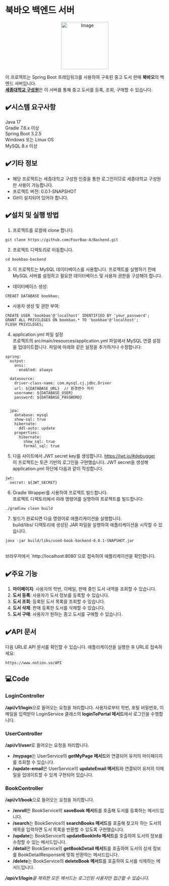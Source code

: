 # 북바오 백엔드 서버 
<div style="text-align: center;">
    <img src="https://github.com/FourBao-A/Backend/assets/129048011/769e9beb-cd45-4af8-a749-e00738f26050" alt="Image" width="150">
</div>


이 프로젝트는 Spring Boot 프레임워크를 사용하여 구축된 중고 도서 판매 **북바오**의 백엔드 서버입니다.   
 <u>**세종대학교 구성원**</u>은 이 서버를 통해 중고 도서를 등록, 조회, 구매할 수 있습니다.


## ✔️시스템 요구사항
Java 17   
Gradle 7.6.x 이상   
Spring Boot 3.2.5   
Windows 또는 Linux OS   
MySQL 8.x 이상

## ✔️기타 정보
- 해당 프로젝트는 세종대학교 구성원 인증을 통한 로그인이므로 세종대학교 구성원만 사용이 가능합니다.
- 프로젝트 버전: 0.0.1-SNAPSHOT   
- Git이 설치되어 있어야 합니다. 


## ✔️설치 및 실행 방법
1. 프로젝트를 로컬에 clone 합니다.  
``` 
git clone https://github.com/FourBao-A/Backend.git
```

2. 프로젝트 디렉토리로 이동합니다.
```
cd bookbao-backend
```

3. 이 프로젝트는 MySQL 데이터베이스를 사용합니다. 프로젝트를 실행하기 전에 MySQL 서버를 설정하고 필요한 데이터베이스 및 사용자 권한을 구성해야 합니다.    
- 데이터베이스 생성:
```
CREAET DATABASE bookbao;
```
- 사용자 생성 및 권한 부여:
```
CREATE USER 'bookbao'@'localhost' IDENTIFIED BY 'your_password';
GRANT ALL PRIVILEGES ON bookbao.* TO 'bookbao'@'localhost';
FLUSH PRIVILEGES;

```

4. application.yml 파일 설정   
프로젝트의 src/main/resources/application.yml 파일에서 MySQL 연결 설정을 업데이트합니다. 파일에 아래와 같은 설정을 추가하거나 수정합니다:
```
spring:
  output:
    ansi:
      enabled: always

  datasource:
    driver-class-name: com.mysql.cj.jdbc.Driver
    url: ${DATABASE_URL}  // 환경변수 처리
    username: ${DATABASE_USER}
    password: ${DATABASE_PASSWORD}


  jpa:
    database: mysql
    show-sql: true
    hibernate:
      ddl-auto: update
    properties:
      hibernate:
        show_sql: true
        formal_sql: true
```

5. 다음 사이트에서 JWT secret key를 생성합니다. <https://jwt.io/#debugger>  
이 프로젝트는 토큰 기반의 로그인을 구현했습니다. JWT secret을 생성해 application.yml 하단에 다음과 같이 작성합니다.
```
jwt:
  secret: ${JWT_SECRET}
```

6. Gradle Wrapper를 사용하여 프로젝트 빌드합니다.   
프로젝트 디렉토리에서 아래 명령어를 실행하여 프로젝트를 빌드합니다:
```
./gradlew clean build
```
7. 빌드가 완료되면 다음 명령어로 애플리케이션을 실행합니다. <br>build/libs/ 디렉토리에 생성된 JAR 파일을 실행하여 애플리케이션을 시작할 수 있습니다.   

```
java -jar build/libs/used-book-backend-0.0.1-SNAPSHOT.jar
```
<br>
브라우저에서 `http://localhost:8080`으로 접속하여 애플리케이션을 확인합니다.



## ✔️주요 기능
1. **마이페이지**: 사용자의 학번, 이메일, 판매 중인 도서 내역을 조회할 수 있습니다.   
2. **도서 등록**: 사용자가 도서 정보를 등록할 수 있습니다.
3. **도서 조회**: 등록된 도서 목록을 조회할 수 있습니다.
4. **도서 삭제**: 판매 등록한 도서를 삭제할 수 있습니다.
5. **도서 구매**: 사용자가 원하는 중고 도서를 구매할 수 있습니다.


## ✔️API 문서
다음 URL로 API 문서를 확인할 수 있습니다. 애플리케이션을 실행한 후 URL로 접속하세요:
```
https://www.notion.so/API
```



   
      

## 💻Code
### LoginController
**/api/v1/login**으로 들어오는 요청을 처리합니다. 사용자로부터 학번, 포털 비밀번호, 이메일을 입력받아 LoginService 클래스의 **loginToPortal 메서드**에서 로그인을 수행합니다.   

### UserController
**/api/v1/user**로 들어오는 요청을 처리합니다.    
- **/mypage**는 UserService의 **getMyPage 메서드**와 연결되어 유저의 마이페이지를 조회할 수 있습니다.   
- **/update-email**은 UserService의 **updateEmail 메서드**와 연결되어 유저의 이메일을 업데이트할 수 있게 구현되어 있습니다.

### BookController
**/api/v1/book**으로 들어오는 요청을 처리합니다.   
- **/enroll**은 BookService의 **saveBook 메서드**를 호출해 도서를 등록하는 메서드입니다.   
- **/search**는 BookService의 **searchBooks 메서드**를 호출해 찾고자 하는 도서의 제목을 입력하면 도서 목록을 반환할 수 있도록 구현했습니다.   
- **/update**는 BookService의 **updateBookInfo 메서드**를 호출하여 도서의 정보를 수정할 수 있는 메서드입니다.   
- **/detail**은 BookService의 **getBookDetail 메서드**를 호출하여 도서의 상세 정보를 BookDetailResponse에 맞춰 반환하는 메서드입니다.    
- **/delete**는 BookService의 **deleteBook 메서드**를 호출하여 도서를 삭제하는 메서드입니다.    


***/api/v1/login**을 제외한 모든 메서드는 로그인된 사용자만 접근할 수 있습니다.*